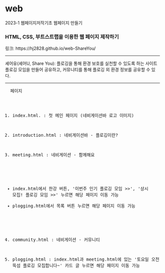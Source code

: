 # web
2023-1 웹페이지저작기초 웹페이지 만들기
<h3>
  HTML, CSS, 부트스트랩을 이용한 웹 페이지 제작하기
</h3>
<p>
  링크: https://hj2828.github.io/web-ShareYou/
</p>
<hr>
<p>
  셰어유(셰어U, Share You): 플로깅을 통해 환경 보호를 실천할 수 있도록 하는 사이트
  <br>
  플로깅 모임을 만들어 공유하고, 커뮤니티를 통해 플로깅 외 환경 정보를 공유할 수 있다.
</p>
<hr>
<pre>
  페이지

1. index.html.
: 첫 메인 페이지 (네비게이션바 로고 이미지)

2. introduction.html
: 네비게이션바 - 플로깅이란?

3. meeting.html
: 네비게이션 - 함께해요
  + index.html에서 한강 버튼, '이번주 인기 플로깅 모임 >>', '상시 모집! 플로깅 모임 >>' 누르면 해당 페이지 이동 가능
  + plogging.html에서 목록 버튼 누르면 해당 페이지 이동 가능

4. community.html
: 네비게이션 - 커뮤니티

6. plogging.html
: index.html과 meeting.html에 있는 '토요일 오전 9시 뚝섬 플로깅 모집합니다~' 카드 글 누르면 해당 페이지 이동 가능
</pre>
